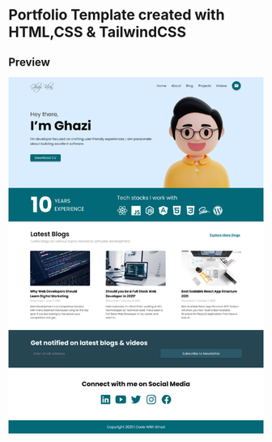 # Portfolio Template created with HTML,CSS & TailwindCSS


## Preview

![Homepage](assets/homepage.png)
